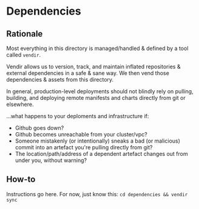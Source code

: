 # Dependencies

## Rationale

Most everything in this directory is managed/handled & defined by a tool called `vendir`.

Vendir allows us to version, track, and maintain inflated repositories & external dependencies in a safe & sane way. We then vend those dependencies & assets from this directory.

In general, production-level deployments should not blindly rely on pulling, building, and deploying remote manifests and charts directly from git or elsewhere.

...what happens to your deploments and infrastructure if:

- Github goes down?
- Github becomes unreachable from your cluster/vpc?
- Someone mistakenly (or intentionally) sneaks a bad (or malicious) commit into an artefact you're pulling directly from git?
- The location/path/address of a dependent artefact changes out from under you, without warning?

## How-to

Instructions go here. For now, just know this: `cd dependencies && vendir sync`

